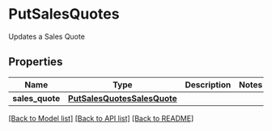 # PutSalesQuotes

Updates a Sales Quote
## Properties
Name | Type | Description | Notes
------------ | ------------- | ------------- | -------------
**sales_quote** | [**PutSalesQuotesSalesQuote**](PutSalesQuotesSalesQuote.md) |  | 

[[Back to Model list]](../README.md#documentation-for-models) [[Back to API list]](../README.md#documentation-for-api-endpoints) [[Back to README]](../README.md)


